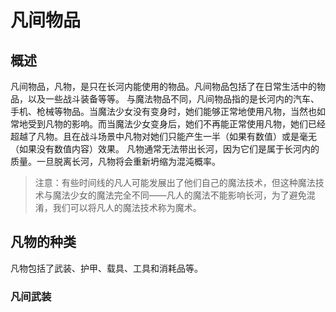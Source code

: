 # 凡间物品

## 概述

凡间物品，凡物，是只在长河内能使用的物品。凡间物品包括了在日常生活中的物品，以及一些战斗装备等等。
与魔法物品不同，凡间物品指的是长河内的汽车、手机、枪械等物品。当魔法少女没有变身时，她们能够正常地使用凡物，当然也如常地受到凡物的影响。而当魔法少女变身后，她们不再能正常使用凡物，她们已经超越了凡物。且在战斗场景中凡物对她们只能产生一半（如果有数值）或是毫无（如果没有数值内容）效果。
凡物通常无法带出长河，因为它们是属于长河内的质量。一旦脱离长河，凡物将会重新坍缩为混沌概率。

>注意：有些时间线的凡人可能发展出了他们自己的魔法技术，但这种魔法技术与魔法少女的魔法完全不同——凡人的魔法不能影响长河，为了避免混淆，我们可以将凡人的魔法技术称为魔术。

## 凡物的种类

凡物包括了武装、护甲、载具、工具和消耗品等。

### 凡间武装